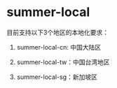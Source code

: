 # summer-local

目前支持以下3个地区的本地化要求：

1. summer-local-cn: 中国大陆区

2. summer-local-tw：中国台湾地区

3. summer-local-sg：新加坡区



